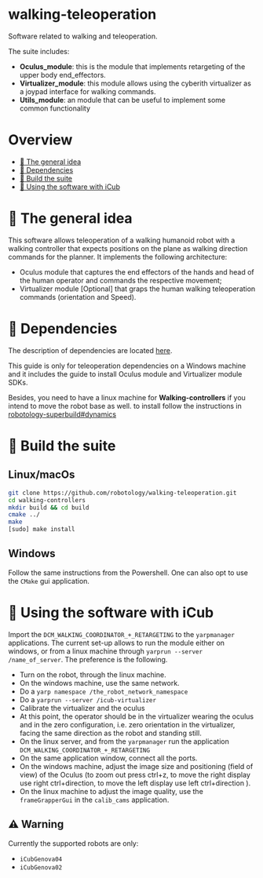 # walking-teleoperation
Software related to walking and teleoperation. 

The suite includes:

* **Oculus_module**: this is the module that implements retargeting of the upper body end_effectors.
* **Virtualizer_module**: this module allows using the cyberith virtualizer as a joypad interface for walking commands.
* **Utils_module**: an module that can be useful to implement some common functionality

# Overview
 - [:orange_book: The general idea](#orange_book-some-theory-behind-the-code)
 - [:page_facing_up: Dependencies](#page_facing_up-dependencies)
 - [:hammer: Build the suite](#hammer-build-the-suite)
 - [:running: Using the software with iCub](#running-using-the-software-with-iCub)

# :orange_book: The general idea
This software allows teleoperation of a walking humanoid robot with a walking controller that expects positions on the plane as walking direction commands for the planner.
It implements the following architecture:
* Oculus module that captures the end effectors of the hands and head of the human operator and commands the respective movement;
* Virtualizer module [Optional] that graps the human walking teleoperation commands (orientation and Speed).


# :page_facing_up: Dependencies
The description of dependencies are located [here](./docs/Dependencies.md).

This guide is only for teleoperation dependencies on a Windows machine and it includes the guide to install Oculus module and Virtualizer module SDKs.

Besides, you need to have a linux machine for **Walking-controllers** if you intend to move the robot base as well. to install follow the instructions in [robotology-superbuild#dynamics](https://github.com/robotology/robotology-superbuild#dynamics)


# :hammer: Build the suite
## Linux/macOs

```sh
git clone https://github.com/robotology/walking-teleoperation.git
cd walking-controllers
mkdir build && cd build
cmake ../
make
[sudo] make install
```
## Windows
Follow the same instructions from the Powershell. One can also opt to use the ``CMake`` gui application.

# :running: Using the software with iCub
Import the `DCM_WALKING_COORDINATOR_+_RETARGETING` to the `yarpmanager` applications.
The current set-up allows to run the module either on windows, or from a linux machine through `yarprun --server /name_of_server`. The preference is the following.
* Turn on the robot, through the linux machine.
* On the windows machine, use the same network.
* Do a `yarp namespace /the_robot_network_namespace`
* Do a `yarprun --server /icub-virtualizer`
* Calibrate the virtualizer and the oculus
* At this point, the operator should be in the virtualizer wearing the oculus and in the zero configuration, i.e. zero orientation in the virtualizer, facing the same direction as the robot and standing still.
* On the linux server, and from the `yarpmanager` run the application `DCM_WALKING_COORDINATOR_+_RETARGETING`
* On the same application window, connect all the ports.
* On the windows machine, adjust the image size and positioning (field of view) of the Oculus (to zoom out press ctrl+z, to move the right display use right ctrl+direction, to move the left display use left ctrl+direction ).
* On the linux machine to adjust the image quality, use the `frameGrapperGui` in the `calib_cams` application.

## :warning: Warning
Currently the supported robots are only:
- ``iCubGenova04``
- ``iCubGenova02``



